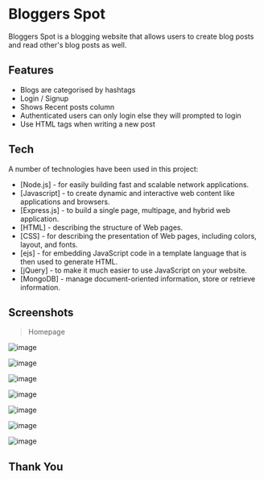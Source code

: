 # Bloggers Spot

Bloggers Spot is a blogging website that allows users to create blog posts and read other's blog posts as well. 

## Features

- Blogs are categorised by hashtags
- Login / Signup 
- Shows Recent posts column 
- Authenticated users can only login else they will prompted to login
- Use HTML tags when writing a new post

## Tech

A number of technologies have been used in this project:

- [Node.js] - for easily building fast and scalable network applications.
- [Javascript] -  to create dynamic and interactive web content like applications and browsers.
- [Express.js] - to build a single page, multipage, and hybrid web application.
- [HTML] -  describing the structure of Web pages.
- [CSS] - for describing the presentation of Web pages, including colors, layout, and fonts.
- [ejs] - for embedding JavaScript code in a template language that is then used to generate HTML.
- [jQuery] - to make it much easier to use JavaScript on your website.
- [MongoDB] - manage document-oriented information, store or retrieve information.

## Screenshots
> Homepage

![image](https://user-images.githubusercontent.com/92449243/175772950-2adac585-d37a-4e4d-8901-4c85dbe1fe4a.png)

![image](https://user-images.githubusercontent.com/92449243/175773018-768356ba-70ab-40a2-a47b-32086e2bdb66.png)

![image](https://user-images.githubusercontent.com/92449243/175773028-58f29c95-b914-4add-995d-885358d37142.png)

![image](https://user-images.githubusercontent.com/92449243/175773043-2dcee3e5-f4f5-4ee4-b13d-3f7d3024cd7b.png)

![image](https://user-images.githubusercontent.com/92449243/175773036-a9fad30e-fd60-4442-8378-afff9893c653.png)

![image](https://user-images.githubusercontent.com/92449243/175773069-185a40fc-7ff0-40ca-bcc4-4b82379a32b5.png)

![image](https://user-images.githubusercontent.com/92449243/175773074-ff14bdc8-a920-4ddd-852b-55489cda4bde.png)

## Thank You
